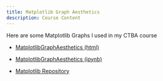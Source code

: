 ```yaml
---
title: Matplotlib Graph Aesthetics
description: Course Content
---
```


Here are some Matplotlib Graphs I used in my CTBA course
- [MatplotlibGraphAesthetics (html)](MatplotlibGraphAesthetics.html)
- [MatplotlibGraphAesthetics (ipynb)](MatplotlibGraphAesthetics.ipynb)

- [Matplotlib Repository](https://github.com/AsadBidiwala/AsadBidiwala.github.io)
